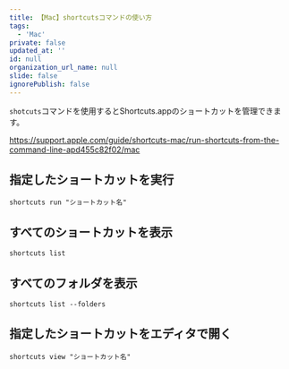 ```yaml
---
title: 【Mac】shortcutsコマンドの使い方
tags:
  - 'Mac'
private: false
updated_at: ''
id: null
organization_url_name: null
slide: false
ignorePublish: false
---
```

`shotcuts`コマンドを使用するとShortcuts.appのショートカットを管理できます。

https://support.apple.com/guide/shortcuts-mac/run-shortcuts-from-the-command-line-apd455c82f02/mac

## 指定したショートカットを実行

```terminal
shortcuts run "ショートカット名"
```
## すべてのショートカットを表示

```terminal
shortcuts list
```

## すべてのフォルダを表示

```terminal
shortcuts list --folders
```

## 指定したショートカットをエディタで開く

```terminal
shortcuts view "ショートカット名"
```
